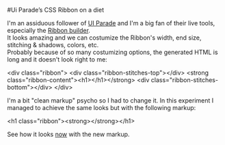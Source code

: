 #Ui Parade’s CSS Ribbon on a diet  


I'm an assiduous follower of [UI Parade](http://www.uiparade.com/) and I'm a big fan of their live tools, especially the [Ribbon builder](http://www.uiparade.com/wp-content/themes/artiste/live-tools/ribbon-builder.html).  
It looks amazing and we can costumize the Ribbon's width, end size, stitching & shadows, colors, etc.  
Probably because of so many costumizing options, the generated HTML is long and it doesn't look right to me: 

&lt;div class="ribbon"&gt;
&lt;div class="ribbon-stitches-top"&gt;&lt;/div&gt;
&lt;strong class="ribbon-content"&gt;&lt;h1&gt;&lt;/h1&gt;&lt;/strong&gt;
&lt;div class="ribbon-stitches-bottom"&gt;&lt;/div&gt;
&lt;/div&gt;  


I'm a bit "clean markup" psycho so I had to change it.
In this experiment I managed to achieve the same looks but with the following markup:

&lt;h1 class="ribbon"&gt;&lt;strong&gt;&lt;/strong&gt;&lt;/h1&gt;  



See how it looks [now](http://c9.io/luis_almeida/ribbon/workspace/index.html) with the new markup.

